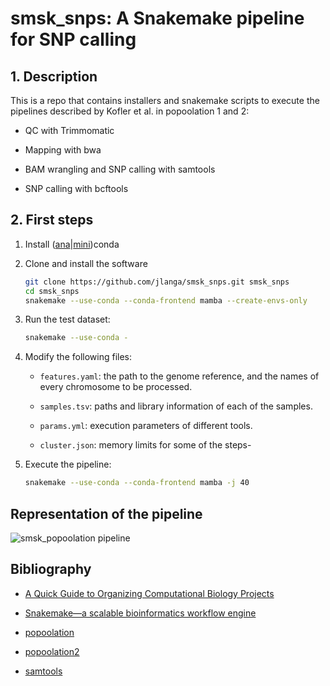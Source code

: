 # smsk_snps: A Snakemake pipeline for SNP calling


## 1. Description

This is a repo that contains installers and snakemake scripts to execute the pipelines described by Kofler et al. in popoolation 1 and 2:

- QC with Trimmomatic

- Mapping with bwa

- BAM wrangling and SNP calling with samtools

- SNP calling with bcftools


## 2. First steps


1. Install ([ana](https://www.continuum.io/downloads)|[mini](http://conda.pydata.org/miniconda.html))conda

2. Clone and install the software

    ```sh
    git clone https://github.com/jlanga/smsk_snps.git smsk_snps
    cd smsk_snps
    snakemake --use-conda --conda-frontend mamba --create-envs-only
    ```

3. Run the test dataset:

    ```sh
    snakemake --use-conda -
    ```

4. Modify the following files:

    - `features.yaml`: the path to the genome reference, and the names of every chromosome to be processed.

    - `samples.tsv`: paths and library information of each of the samples.

    - `params.yml`: execution parameters of different tools.

    - `cluster.json`: memory limits for some of the steps-

5. Execute the pipeline:

    ```sh
    snakemake --use-conda --conda-frontend mamba -j 40
    ```

## Representation of the pipeline

![smsk_popoolation pipeline](https://cdn.rawgit.com/jlanga/smsk_popoolation/master/rulegraph.svg)

## Bibliography

- [A Quick Guide to Organizing Computational Biology Projects](http://journals.plos.org/ploscompbiol/article?id=10.1371/journal.pcbi.1000424)

- [Snakemake—a scalable bioinformatics workflow engine](http://bioinformatics.oxfordjournals.org/content/28/19/2520)

- [popoolation](https://sourceforge.net/p/popoolation/wiki/Main/)

- [popoolation2](https://sourceforge.net/p/popoolation2/wiki/Main/)

- [samtools](http://www.htslib.org/)
